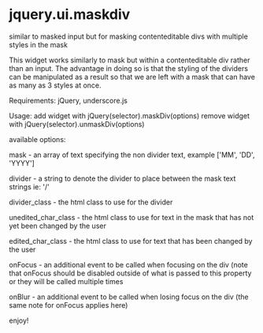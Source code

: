 jquery.ui.maskdiv
=================

similar to masked input but for masking contenteditable divs with multiple styles in the mask

This widget works similarly to mask but within a contenteditable div rather than an input. The advantage in doing so is that the styling of the dividers can be manipulated as a result so that we are left with a mask that can have as many as 3 styles at once.

Requirements: jQuery, underscore.js

Usage: add widget with jQuery(selector).maskDiv(options) remove widget with jQuery(selector).unmaskDiv(options)

available options:

mask - an array of text specifying the non divider text, example ['MM', 'DD', 'YYYY']

divider - a string to denote the divider to place between the mask text strings ie: '/'

divider_class - the html class to use for the divider

unedited_char_class - the html class to use for text in the mask that has not yet been changed by the user

edited_char_class - the html class to use for text that has been changed by the user

onFocus - an additional event to be called when focusing on the div (note that onFocus should be disabled outside of what is passed to this property or they will be called multiple times

onBlur - an additional event to be called when losing focus on the div (the same note for onFocus applies here)

enjoy!
